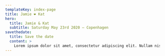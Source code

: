 ```yaml
---
templateKey: index-page
title: Jamie ❤️ Kat
hero:
  title: Jamie & Kat
  subtitle: Saturday May 23rd 2020 — Copenhagen
savethedate:
  title: Save the date
  content: >
    Lorem ipsum dolor sit amet, consectetur adipiscing elit. Nullam nisl risus, congue in placerat in, accumsan a tellus. Sed facilisis dolor eget metus rutrum pellentesque. Donec ligula ante, sodales et felis in, efficitur pharetra tellus. Etiam tempus dolor vitae enim lobortis efficitur. Nam ante tortor, posuere in dictum non, hendrerit a arcu. Sed enim nisl, maximus in odio at, accumsan consequat neque. Ut eu metus nisl. Fusce id iaculis orci. Vivamus ac diam at quam suscipit suscipit. Sed molestie mauris ac purus volutpat, nec fringilla nisl rutrum. Nullam ornare, enim consequat ullamcorper aliquam, sapien velit ultricies risus, vitae interdum nisi dui in metus.
---
```

